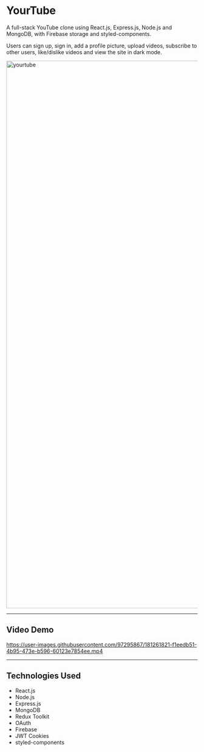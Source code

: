 # YourTube

A full-stack YouTube clone using React.js, Express.js, Node.js and MongoDB, with Firebase storage and styled-components.

Users can sign up, sign in, add a profile picture, upload videos, subscribe to other users, like/dislike videos and view the site in dark mode.

<img width="1440" alt="yourtube" src="https://user-images.githubusercontent.com/97295867/181261717-f703afb3-99eb-42ed-9e71-10b7ff0051de.png">

---

## Video Demo

https://user-images.githubusercontent.com/97295867/181261821-f1eedb51-4b95-473e-b596-60123e7854ee.mp4

---

## Technologies Used

* React.js
* Node.js
* Express.js
* MongoDB
* Redux Toolkit
* OAuth
* Firebase
* JWT Cookies
* styled-components
